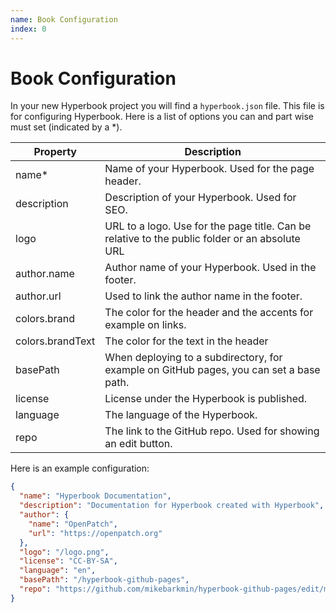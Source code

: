 ```yaml
---
name: Book Configuration
index: 0
---
```


# Book Configuration

In your new Hyperbook project you will find a `hyperbook.json` file.
This file is for configuring Hyperbook. Here is a list of options you
can and part wise must set (indicated by a \*).

| Property         | Description                                                                                    |
| ---------------- | ---------------------------------------------------------------------------------------------- |
| name\*           | Name of your Hyperbook. Used for the page header.                                              |
| description      | Description of your Hyperbook. Used for SEO.                                                   |
| logo             | URL to a logo. Use for the page title. Can be relative to the public folder or an absolute URL |
| author.name      | Author name of your Hyperbook. Used in the footer.                                             |
| author.url       | Used to link the author name in the footer.                                                    |
| colors.brand     | The color for the header and the accents for example on links.                                 |
| colors.brandText | The color for the text in the header                                                           |
| basePath         | When deploying to a subdirectory, for example on GitHub pages, you can set a base path.        |
| license          | License under the Hyperbook is published.                                                      |
| language         | The language of the Hyperbook.                                                                 |
| repo             | The link to the GitHub repo. Used for showing an edit button.                                  |

Here is an example configuration:

```json
{
  "name": "Hyperbook Documentation",
  "description": "Documentation for Hyperbook created with Hyperbook",
  "author": {
    "name": "OpenPatch",
    "url": "https://openpatch.org"
  },
  "logo": "/logo.png",
  "license": "CC-BY-SA",
  "language": "en",
  "basePath": "/hyperbook-github-pages",
  "repo": "https://github.com/mikebarkmin/hyperbook-github-pages/edit/main"
}
```

